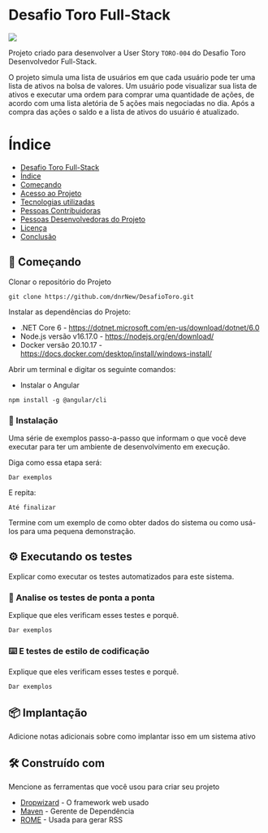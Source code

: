 # Desafio Toro Full-Stack

<p align="left">
<img src="http://img.shields.io/static/v1?label=STATUS&message=EM%20DESENVOLVIMENTO&color=GREEN&style=for-the-badge"/>
</p>

Projeto criado para desenvolver a User Story `TORO-004` do Desafio Toro Desenvolvedor Full-Stack.

O projeto simula uma lista de usuários em que cada usuário pode ter uma lista de ativos na bolsa de valores. Um usuário pode visualizar sua lista de ativos e executar uma ordem para comprar uma quantidade de ações, de acordo com uma lista aletória de 5 ações mais negociadas no dia. Após a compra das ações o saldo e a lista de ativos do usuário é atualizado.

# Índice
* [Desafio Toro Full-Stack](#desafio-toro-full-stack)
* [Índice](#índice)
* [Começando](#-começando)
* [Acesso ao Projeto](#acesso-ao-projeto)
* [Tecnologias utilizadas](#tecnologias-utilizadas)
* [Pessoas Contribuidoras](#pessoas-contribuidoras)
* [Pessoas Desenvolvedoras do Projeto](#pessoas-desenvolvedoras)
* [Licença](#licença)
* [Conclusão](#conclusão)

## 🚀 Começando

Clonar o repositório do Projeto 
```
git clone https://github.com/dnrNew/DesafioToro.git
```
Instalar as dependências do Projeto:

- .NET Core 6 - https://dotnet.microsoft.com/en-us/download/dotnet/6.0
- Node.js versão v16.17.0 - https://nodejs.org/en/download/
- Docker versão 20.10.17 - https://docs.docker.com/desktop/install/windows-install/

Abrir um terminal e digitar os seguinte comandos:

- Instalar o Angular

```
npm install -g @angular/cli  
```

### 🔧 Instalação

Uma série de exemplos passo-a-passo que informam o que você deve executar para ter um ambiente de desenvolvimento em execução.

Diga como essa etapa será:

```
Dar exemplos
```

E repita:

```
Até finalizar
```

Termine com um exemplo de como obter dados do sistema ou como usá-los para uma pequena demonstração.

## ⚙️ Executando os testes

Explicar como executar os testes automatizados para este sistema.

### 🔩 Analise os testes de ponta a ponta

Explique que eles verificam esses testes e porquê.

```
Dar exemplos
```

### ⌨️ E testes de estilo de codificação

Explique que eles verificam esses testes e porquê.

```
Dar exemplos
```

## 📦 Implantação

Adicione notas adicionais sobre como implantar isso em um sistema ativo

## 🛠️ Construído com

Mencione as ferramentas que você usou para criar seu projeto

* [Dropwizard](http://www.dropwizard.io/1.0.2/docs/) - O framework web usado
* [Maven](https://maven.apache.org/) - Gerente de Dependência
* [ROME](https://rometools.github.io/rome/) - Usada para gerar RSS

